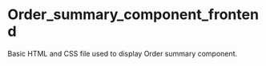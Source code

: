 # Order_summary_component_frontend
Basic HTML and CSS file used to display Order summary component.
